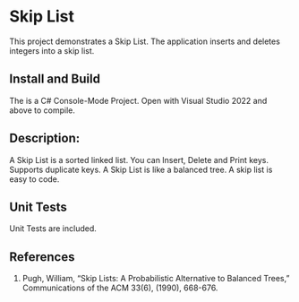 # Skip List

This project demonstrates a Skip List.   The application inserts and deletes integers into a skip list.

## Install and Build

The is a C# Console-Mode Project.  Open with  Visual Studio 2022 and above to compile. 

## Description:

A Skip List is a sorted linked list.  You can Insert, Delete and Print keys.  Supports duplicate keys.  A Skip List is like a balanced tree.  A skip list is easy to code.

## Unit Tests

Unit Tests are included. 

## References

1. Pugh, William, “Skip Lists: A Probabilistic Alternative to Balanced Trees,” Communications of the ACM 33(6), (1990), 668-676.

